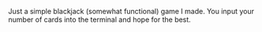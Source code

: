 Just a simple blackjack (somewhat functional) game I made. You input your number of cards into the terminal and hope for the best.
